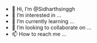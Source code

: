 - 👋 Hi, I’m @Sidharthsinggh
- 👀 I’m interested in ...
- 🌱 I’m currently learning ...
- 💞️ I’m looking to collaborate on ...
- 📫 How to reach me ...

<!---
Sidharthsinggh/Sidharthsinggh is a ✨ special ✨ repository because its `README.md` (this file) appears on your GitHub profile.
You can click the Preview link to take a look at your changes.
--->
